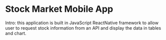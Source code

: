 # Stock Market Mobile App
Intro: this application is built in JavaScript ReactNative framework to allow user to request stock information from an API and display the data in tables and chart. 
